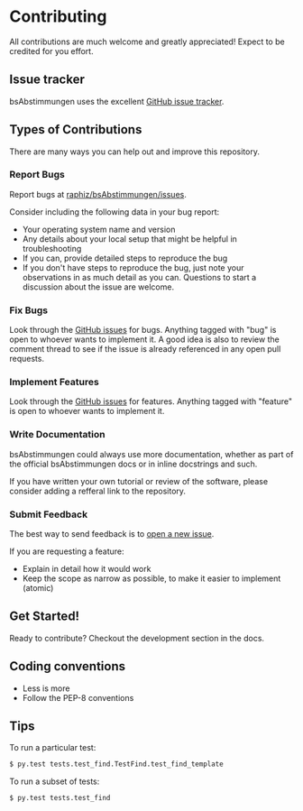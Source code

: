 # Contributing
All contributions are much welcome and greatly appreciated! Expect to be credited for you effort.

## Issue tracker
bsAbstimmungen uses the excellent [GitHub issue tracker][issues].

## Types of Contributions
There are many ways you can help out and improve this repository.

### Report Bugs
Report bugs at [raphiz/bsAbstimmungen/issues][issues].

Consider including the following data in your bug report:

- Your operating system name and version
- Any details about your local setup that might be helpful in troubleshooting
- If you can, provide detailed steps to reproduce the bug
- If you don't have steps to reproduce the bug, just note your observations in as much detail as you can. Questions to start a discussion about the issue are welcome.

### Fix Bugs
Look through the [GitHub issues][issues] for bugs. Anything tagged with "bug" is open to whoever wants to implement it. A good idea is also to review the comment thread to see if the issue is already referenced in any open pull requests.

### Implement Features
Look through the [GitHub issues][issues] for features. Anything tagged with "feature" is open to whoever wants to implement it.

### Write Documentation
bsAbstimmungen could always use more documentation, whether as part of the official bsAbstimmungen docs or in inline docstrings and such.

If you have written your own tutorial or review of the software, please consider adding a refferal link to the repository.

### Submit Feedback
The best way to send feedback is to [open a new issue][issues].

If you are requesting a feature:

- Explain in detail how it would work
- Keep the scope as narrow as possible, to make it easier to implement (atomic)


## Get Started!
Ready to contribute? Checkout the development section in the docs.

## Coding conventions

* Less is more
* Follow the PEP-8 conventions

## Tips
To run a particular test:

```bash
$ py.test tests.test_find.TestFind.test_find_template
```

To run a subset of tests:

```bash
$ py.test tests.test_find
```


[issues]: https://github.com/raphiz/bsAbstimmungen/issues
[repo]: https://github.com/raphiz/bsAbstimmungen
